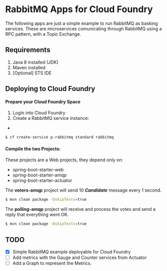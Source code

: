 # RabbitMQ Apps for Cloud Foundry

The following apps are just a simple example to run RabbitMQ as basking services. These are microservices comunicating through RabbitMQ using a RPC pattern, with a Topic Exchange.

## Requirements
1. Java 8 installed (JDK)
2. Maven installed
3. [Optional] STS IDE

## Deploying to Cloud Foundry

#### Prepare your Cloud Foundry Space
1. Login into Cloud Foundry
2. Create a RabbitMQ service instance:
+
```bash
$ cf create-service p-rabbitmq standard rabbitmq
```

#### Compile the two Projects:

These projects are a Web projects, they depend only on:
- spring-boot-starter-web
- spring-boot-starter-amqp
- spring-boot-starter-actuator

The **voters-amqp** project will send 10 **_Candidate_** message every 1 second.
```bash
$ mvn clean package -DskipTests=true
```

The **polling-amqp** project will receive and process the votes and send a reply that everything went OK.
```bash
$ mvn clean package -DskipTests=true
```


## TODO

- [X] Simple RabbitMQ example deployable for Cloud Foundry
- [ ] Add metrics with the Gauge and Counter services from Actuator
- [ ] Add a Graph to represent the Metrics.
